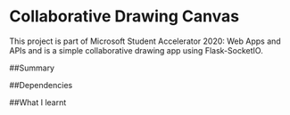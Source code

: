 # Collaborative Drawing Canvas

This project is part of Microsoft Student Accelerator 2020: Web Apps and APIs and is a simple collaborative drawing app using Flask-SocketIO.

##Summary

##Dependencies

##What I learnt 